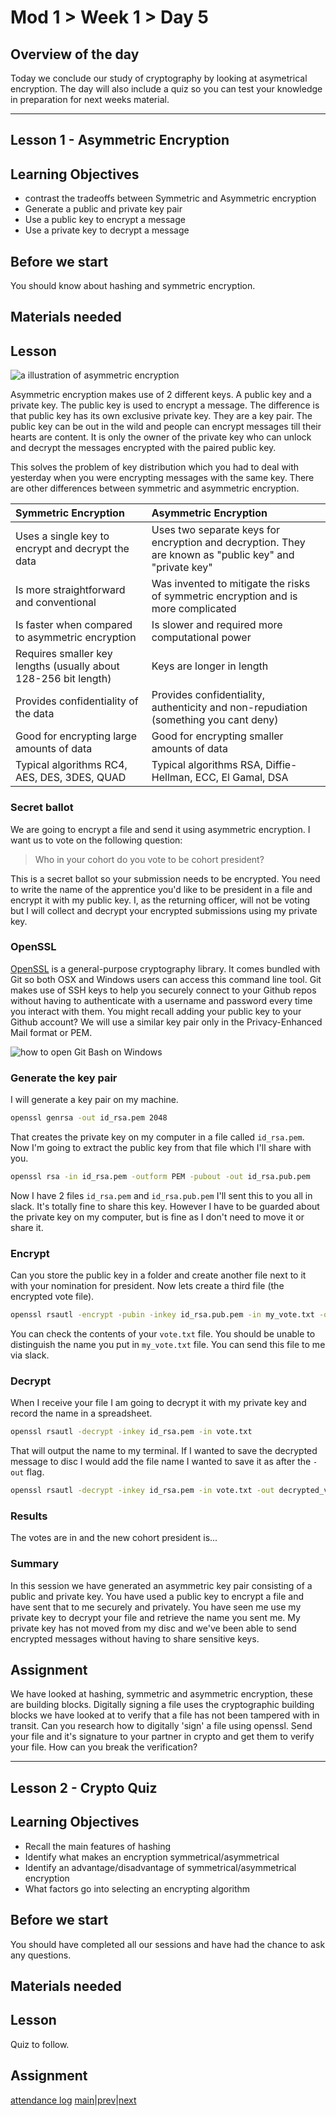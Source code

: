 # Mod 1 > Week 1 > Day 5

## Overview of the day

Today we conclude our study of cryptography by looking at asymetrical encryption. The day will also include a quiz so you can test your knowledge in preparation for next weeks material.

----

## Lesson 1 - Asymmetric Encryption

## Learning Objectives

* contrast the tradeoffs between Symmetric and Asymmetric encryption
* Generate a public and private key pair
* Use a public key to encrypt a message
* Use a private key to decrypt a message 

## Before we start

You should know about hashing and symmetric encryption.

## Materials needed

## Lesson

![a illustration of asymmetric encryption](https://sectigostore.com/blog/wp-content/uploads/2020/04/types-of-encryption-asymmetric-encryption.png)

Asymmetric encryption makes use of 2 different keys. A public key and a private key. The public key is used to encrypt a message. The difference is that public key has its own exclusive private key. They are a key pair. The public key can be out in the wild and people can encrypt messages till their hearts are content. It is only the owner of the private key who can unlock and decrypt the messages encrypted with the paired public key.

This solves the problem of key distribution which you had to deal with yesterday when you were encrypting messages with the same key. There are other differences between symmetric and asymmetric encryption.

|Symmetric Encryption|Asymmetric Encryption|
|:---|:---|
Uses a single key to encrypt and decrypt the data|Uses two separate keys for encryption and decryption. They are known as "public key" and "private key"
Is more straightforward and conventional|Was invented to mitigate the risks of symmetric encryption and is more complicated
Is faster when compared to asymmetric encryption|Is slower and required more computational power
Requires smaller key lengths (usually about 128-256 bit length)|Keys are longer in length
Provides confidentiality of the data|Provides confidentiality, authenticity and non-repudiation (something you cant deny)
Good for encrypting large amounts of data|Good for encrypting smaller amounts of data
Typical algorithms RC4, AES, DES, 3DES, QUAD|Typical algorithms RSA, Diffie-Hellman, ECC, El Gamal, DSA

### Secret ballot

We are going to encrypt a file and send it using asymmetric encryption. I want us to vote on the following question:

> Who in your cohort do you vote to be cohort president?

This is a secret ballot so your submission needs to be encrypted. You need to write the name of the apprentice you'd like to be president in a file and encrypt it with my public key. I, as the returning officer, will not be voting but I will collect and decrypt your encrypted submissions using my private key.

### OpenSSL

[OpenSSL](https://www.openssl.org/) is a general-purpose cryptography library. It comes bundled with Git so both OSX and Windows users can access this command line tool. Git makes use of SSH keys to help you securely connect to your Github repos without having to authenticate with a username and password every time you interact with them. You might recall adding your public key to your Github account? We will use a similar key pair only in the Privacy-Enhanced Mail format or PEM.

![how to open Git Bash on Windows](https://content.codecademy.com/courses/freelance-1/unit-3/git%20bash%20setup/annotated_gitbash_start.png)

### Generate the key pair

I will generate a key pair on my machine.

```sh
openssl genrsa -out id_rsa.pem 2048
```
That creates the private key on my computer in a file called `id_rsa.pem`. Now I'm going to extract the public key from that file which I'll share with you.

```sh
openssl rsa -in id_rsa.pem -outform PEM -pubout -out id_rsa.pub.pem
```
Now I have 2 files `id_rsa.pem` and `id_rsa.pub.pem` I'll sent this to you all in slack. It's totally fine to share this key. However I have to be guarded about the private key on my computer, but is fine as I don't need to move it or share it.

### Encrypt

Can you store the public key in a folder and create another file next to it with your nomination for president. Now lets create a third file (the encrypted vote file).
```sh
openssl rsautl -encrypt -pubin -inkey id_rsa.pub.pem -in my_vote.txt -out vote.txt
```
You can check the contents of your `vote.txt` file. You should be unable to distinguish the name you put in `my_vote.txt` file. You can send this file to me via slack.

### Decrypt

When I receive your file I am going to decrypt it with my private key and record the name in a spreadsheet.
```sh
openssl rsautl -decrypt -inkey id_rsa.pem -in vote.txt
```
That will output the name to my terminal. If I wanted to save the decrypted message to disc I would add the file name I wanted to save it as after the `-out` flag.
```sh
openssl rsautl -decrypt -inkey id_rsa.pem -in vote.txt -out decrypted_vote.txt
```

### Results

The votes are in and the new cohort president is...

### Summary

In this session we have generated an asymmetric key pair consisting of a public and private key. You have used a public key to encrypt a file and have sent that to me securely and privately. You have seen me use my private key to decrypt your file and retrieve the name you sent me. My private key has not moved from my disc and we've been able to send encrypted messages without having to share sensitive keys.

## Assignment

We have looked at hashing, symmetric and asymmetric encryption, these are building blocks. Digitally signing a file uses the cryptographic building blocks we have looked at to verify that a file has not been tampered with in transit. Can you research how to digitally 'sign' a file using openssl. Send your file and it's signature to your partner in crypto and get them to verify your file. How can you break the verification?

----

## Lesson 2 - Crypto Quiz

## Learning Objectives

* Recall the main features of hashing
* Identify what makes an encryption symmetrical/asymmetrical
* Identify an advantage/disadvantage of symmetrical/asymmetrical encryption
* What factors go into selecting an encrypting algorithm

## Before we start

You should have completed all our sessions and have had the chance to ask any questions.

## Materials needed

## Lesson

Quiz to follow.

## Assignment

[attendance log](https://platform.whitehat.org.uk/apprentice/attendance-log/182)
[main](/swe)|[prev](/swe/mod1/wk1/day4.html)|[next](/swe/mod1/wk2/day1.html)